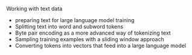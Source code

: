 Working with text data

- preparing text for large language model training
- Splitting text into word and subword tokens
- Byte pair encoding as a more advanced way of 
tokenizing text
- Sampling training examples with a sliding window 
approach
- Converting tokens into vectors that feed into a 
large language model